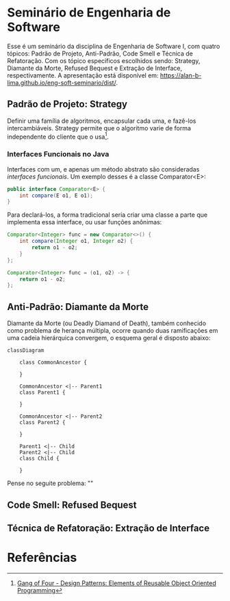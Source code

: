 # Seminário de Engenharia de Software

Esse é um seminário da disciplina de Engenharia de Software I, com quatro tópicos: Padrão de Projeto, Anti-Padrão, Code Smell e Técnica de Refatoração. Com os tópico especificos escolhidos sendo: Strategy, Diamante da Morte, Refused Bequest e Extração de Interface, respectivamente. A apresentação está disponível em: https://alan-b-lima.github.io/eng-soft-seminario/dist/.

## Padrão de Projeto: Strategy

Definir uma família de algoritmos, encapsular cada uma, e fazê-los intercambiáveis. Strategy permite que o algoritmo varie de forma independente do cliente que o usa[^four].

### Interfaces Funcionais no Java

Interfaces com um, e apenas um método abstrato são consideradas _interfaces funcionais_. Um exemplo desses é a classe Comparator\<E>:

```java
public interface Comparator<E> {
    int compare(E o1, E o1);
}
```

Para declará-los, a forma tradicional seria criar uma classe a parte que implementa essa interface, ou usar funções anônimas:

```java
Comparator<Integer> func = new Comparator<>() {
    int compare(Integer o1, Integer o2) {
        return o1 - o2;
    }
};

Comparator<Integer> func = (o1, o2) -> {
    return o1 - o2;
};
```

## Anti-Padrão: Diamante da Morte

Diamante da Morte (ou Deadly Diamand of Death), também conhecido como problema de herança múltipla, ocorre quando duas ramificações em uma cadeia hierárquica convergem, o esquema geral é disposto abaixo:

```mermaid
classDiagram
    
    class CommonAncestor {
        
    }

    CommonAncestor <|-- Parent1
    class Parent1 {

    }

    CommonAncestor <|-- Parent2
    class Parent2 {

    }

    Parent1 <|-- Child
    Parent2 <|-- Child
    class Child {

    }
```

Pense no seguite problema: ""

## Code Smell: Refused Bequest



## Técnica de Refatoração: Extração de Interface



# Referências

[^muratori]: [Casey Muratori - The Big OOPs: Anatomy of a Thirty-five-year Mistake](https://www.youtube.com/watch?v=wo84LFzx5nI)
[^four]: [Gang of Four - Design Patterns: Elements of Reusable Object Oriented Programming](https://www.javier8a.com/itc/bd1/articulo.pdf)
<!-- [^]: (https://elixir.bootlin.com/linux/v6.16.7/source/include/linux/fs.h#L2151) -->